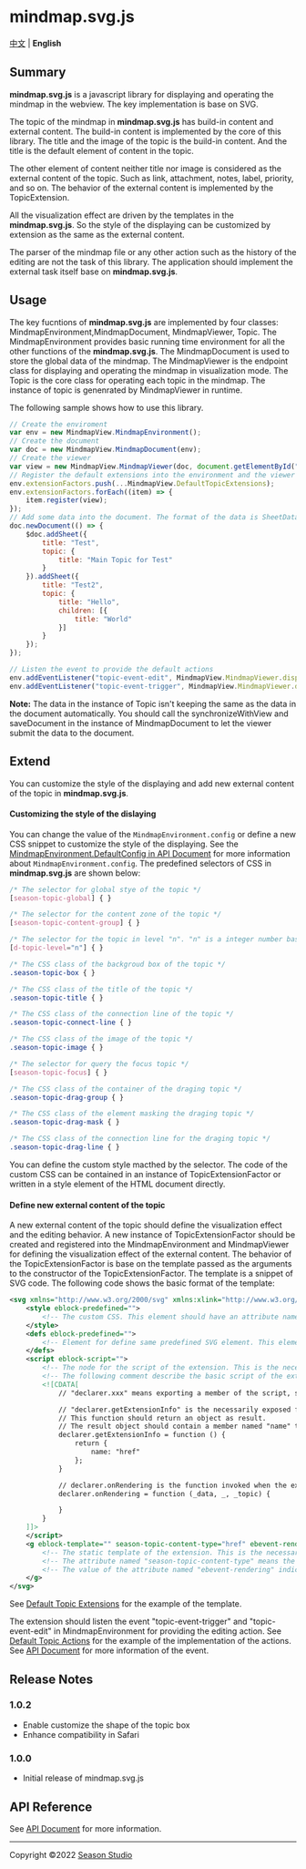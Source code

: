 # mindmap.svg.js
[中文](./readme_cn.md) | **English**
   
  
## Summary
**mindmap.svg.js** is a javascript library for displaying and operating the mindmap in the webview. The key implementation is base on SVG.

The topic of the mindmap in **mindmap.svg.js** has build-in content and external content. The build-in content is implemented by the core of this library. The title and the image of the topic is the build-in content. And the title is the default element of content in the topic.

The other element of content neither title nor image is considered as the external content of the topic. Such as link, attachment, notes, label, priority, and so on. The behavior of the external content is implemented by the TopicExtension.

All the visualization effect are driven by the templates in the **mindmap.svg.js**. So the style of the displaying can be customized by extension as the same as the external content.

The parser of the mindmap file or any other action such as the history of the editing are not the task of this library. The application should implement the external task itself base on **mindmap.svg.js**.

## Usage
The key fucntions of **mindmap.svg.js** are implemented by four classes: MindmapEnvironment,MindmapDocument, MindmapViewer, Topic. The MindmapEnvironment provides basic running time environment for all the other functions of the  **mindmap.svg.js**. The MindmapDocument is used to store the global data of the mindmap. The MindmapViewer is the endpoint class for displaying and operating the mindmap in visualization mode. The Topic is the core class for operating each topic in the mindmap. The instance of topic is genenrated by MindmapViewer in runtime.

The following sample shows how to use this library.
``` javascript
// Create the enviroment
var env = new MindmapView.MindmapEnvironment();
// Create the document
var doc = new MindmapView.MindmapDocument(env);
// Create the viewer
var view = new MindmapView.MindmapViewer(doc, document.getElementById("view"));
// Register the default extensions into the environment and the viewer
env.extensionFactors.push(...MindmapView.DefaultTopicExtensions);
env.extensionFactors.forEach((item) => {
    item.register(view);
});
// Add some data into the document. The format of the data is SheetData and TopicData
doc.newDocument(() => {
    $doc.addSheet({
        title: "Test",
        topic: {
            title: "Main Topic for Test"
        }
    }).addSheet({
        title: "Test2",
        topic: {
            title: "Hello",
            children: [{
                title: "World"
            }]
        }
    });
});

// Listen the event to provide the default actions
env.addEventListener("topic-event-edit", MindmapView.MindmapViewer.dispatchTopicEventAction.bind(MindmapView.DefaultTopicEventActions));
env.addEventListener("topic-event-trigger", MindmapView.MindmapViewer.dispatchTopicEventAction.bind(MindmapView.DefaultTopicEventActions));
```
**Note:** The data in the instance of Topic isn't keeping the same as the data in the document automatically. You should call the synchronizeWithView and saveDocument in the instance of MindmapDocument to let the viewer submit the data to the document.

## Extend
You can customize the style of the displaying and add new external content of the topic in **mindmap.svg.js**.
#### Customizing the style of the dislaying
You can change the value of the <code>MindmapEnvironment.config</code> or define a new CSS snippet to customize the style of the displaying. See the [MindmapEnvironment.DefaultConfig in API Document](./doc/mindmapEnv.md#MindmapEnvironment+DefaultConfig) for more information about <code>MindmapEnvironment.config</code>.
The predefined selectors of CSS in **mindmap.svg.js** are shown below:
``` css
/* The selector for global stye of the topic */
[season-topic-global] { }

/* The selector for the content zone of the topic */
[season-topic-content-group] { }

/* The selector for the topic in level "n". "n" is a integer number base on 0. */
[d-topic-level="n"] { }

/* The CSS class of the backgroud box of the topic */
.season-topic-box { }

/* The CSS class of the title of the topic */
.season-topic-title { }

/* The CSS class of the connection line of the topic */
.season-topic-connect-line { }

/* The CSS class of the image of the topic */
.season-topic-image { }

/* The selector for query the focus topic */
[season-topic-focus] { }

/* The CSS class of the container of the draging topic */
.season-topic-drag-group { }

/* The CSS class of the element masking the draging topic */
.season-topic-drag-mask { }

/* The CSS class of the connection line for the draging topic */
.season-topic-drag-line { }
```
You can define the custom style macthed by the selector. The code of the custom CSS can be contained in an instance of TopicExtensionFactor or written in a style element of the HTML document directly.

#### Define new external content of the topic
A new external content of the topic should define the visualization effect and the editing behavior.
A new instance of TopicExtensionFactor should be created and registered into the MindmapEnvironment and MindmapViewer for defining the visualization effect of the external content. The behavior of the TopicExtensionFactor is base on the template passed as the arguments to the constructor of the TopicExtensionFactor. The template is a snippet of SVG code. The following code shows the basic format of the template:
``` xml
<svg xmlns="http://www.w3.org/2000/svg" xmlns:xlink="http://www.w3.org/1999/xlink">
    <style eblock-predefined="">
        <!-- The custom CSS. This element should have an attribute named "eblock-predefined". This element can be ignore if there is no custom CSS. -->
    </style>
    <defs eblock-predefined="">
        <!-- Element for define same predefined SVG element. This element should have an attribute named "eblock-predefined". This element can be ignore if there is no predefined element. -->
    </defs>
    <script eblock-script="">
        <!-- The node for the script of the extension. This is the necessarily node in the template. This node should have an attribute named "eblock-script".  -->
        <!-- The following comment describe the basic script of the extension -->
        <![CDATA[
            // "declarer.xxx" means exporting a member of the script, such as function, data, and so on.

            // "declarer.getExtensionInfo" is the necessarily exposed fucntion in an extension. 
            // This function should return an object as result. 
            // The result object should contain a member named "name" to describe the unique name of the extension. 
            declarer.getExtensionInfo = function () {
                return {
                    name: "href"
                };
            }

            // declarer.onRendering is the function invoked when the extension is rendering. The 1st argument is the data of the topic. The 2nd argument is the instance of the topic this extension belong to.
            declarer.onRendering = function (_data, _, _topic) {

            }
        }
    ]]>
    </script>
    <g eblock-template="" season-topic-content-type="href" ebevent-rendering="onRendering">
        <!-- The static template of the extension. This is the necessarily node in the template. This node should have an attribute named "eblock-template" -->
        <!-- The attribute named "season-topic-content-type" means the type of the content. This value will be set as the parameter of the editing event. -->
        <!-- The value of the attribute named "ebevent-rendering" indicates which exposed function will be invoked when the extension is rendering. -->
    </g>
</svg>
```
See [Default Topic Extensions](./src/defaultTopicExtensions/) for the example of the template.

The extension should listen the event "topic-event-trigger" and "topic-event-edit" in MindmapEnvironment for providing the editing action. See [Default Topic Actions](./src/defaultExportActions/) for the example of the implementation of the actions. See [API Document](./doc/api.md) for more information of the event.

## Release Notes

### 1.0.2
- Enable customize the shape of the topic box
- Enhance compatibility in Safari

### 1.0.0

- Initial release of mindmap.svg.js

## API Reference
See [API Document](./doc/api.md) for more information.

----------
Copyright ©2022 [Season Studio](mailto:season-studio@outlook.com)
